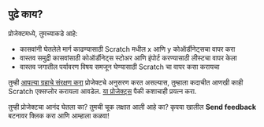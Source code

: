 ## पुढे काय?

प्रोजेक्टमध्ये, तुमच्याकडे आहे:

+ कासवांनी घेतलेले मार्ग काढण्यासाठी Scratch मधील x आणि y कोऑर्डीनेट्सचा वापर करा
+ वास्तव समुद्री कासवांसाठी कोऑर्डीनेट्स स्टोअर आणि इंपोर्ट करण्यासाठी लीस्टचा वापर केला
+ वास्तव जगातील पर्यावरण विषय समजून घेण्यासाठी Scratch चा वापर कसा करायचा

तुम्ही [आपल्या ग्रहाचे संरक्षण करा](https://projects.raspberrypi.org/en/pathways/protect-our-planet) प्रोजेक्टचे अनुसरण करत असल्यास, तुम्हाला कदाचीत आणखी काही Scratch एक्सप्लोर करायला आवडेल. [या प्रोजेक्ट्स](https://projects.raspberrypi.org/en/projects?software%5B%5D=scratch) पैकी कशाचाही प्रयत्न करा.

तुम्ही प्रोजेक्टचा आनंद घेतला का? तुमची चूक लक्षात आली आहे का? कृपया खालील **Send feedback** बटनावर क्लिक करा आणि आम्हाला कळवा!
